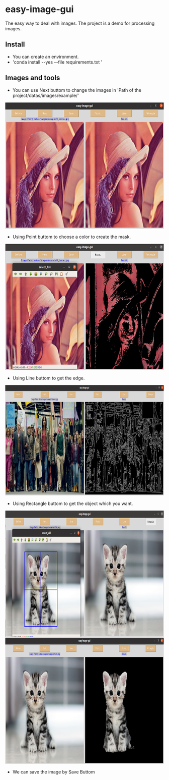 # easy-image-gui
The easy way to deal with images.
The project is a demo for processing images.


## Install 
* You can create an environment.
* 'conda install --yes --file requirements.txt '


## Images and tools
* You can use Next buttom to change the images in 'Path of the project/datas/images/example/'
<img src="./screenshot/0.png?raw=true" width="800" height="400"> 

* Using Point buttom to choose a color to create the mask.
<img src="./screenshot/1.png?raw=true" width="800" height="400"> 

* Using Line buttom to get the edge.
<img src="./screenshot/2.png?raw=true" width="1000" height="350"> 

* Using Rectangle buttom to get the object which you want.
<img src="./screenshot/3.png?raw=true" width="800" height="400"> 
<img src="./screenshot/4.png?raw=true" width="800" height="400"> 

* We can save the image by Save Buttom

